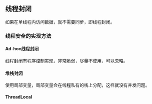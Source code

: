 ## 线程封闭
如果在单线程内访问数据，就不需要同步，即线程封闭。

### 线程安全的实现方法
#### Ad-hoc线程封闭
线程封闭有程序控制实现，非常脆弱，尽量不使用，可以忽略。

#### 堆栈封闭
使用局部变量，局部变量会在线程私有的栈上分配，这样就没有并发问题。

#### ThreadLocal
